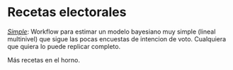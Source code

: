 # Recetas electorales

[*Simple*](https://nelsonamayad.github.io/receta): Workflow para estimar un modelo bayesiano muy simple (lineal multinivel) que sigue las pocas encuestas de intencion de voto. Cualquiera que quiera lo puede replicar completo.

Más recetas en el horno.
